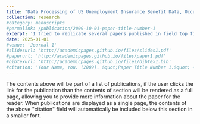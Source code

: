 ```yaml
---
title: "Data Processing of US Unemployment Insurance Benefit Data, Occupational Safety and Health Administration Data Initiative"
collection: research
#category: manuscripts
#permalink: /publication/2009-10-01-paper-title-number-1
excerpt: 'I tried to replicate several papers published in field top financial and economic journals and dig into the relationship between UI benefit generosity and workplace safety, but failed due to lack of clean data and good methods. Currently I have cleaned data about UI benefit from 2002-2011 for United States, and some important state-level socioeconomic data. If you are interested in this topic and have better idea, welcome to contract me at wuyudongecon@gmail.com'
date: 2025-01-01
#venue: 'Journal 1'
#slidesurl: 'http://academicpages.github.io/files/slides1.pdf'
#paperurl: 'http://academicpages.github.io/files/paper1.pdf'
#bibtexurl: 'http://academicpages.github.io/files/bibtex1.bib'
#citation: 'Your Name, You. (2009). &quot;Paper Title Number 1.&quot; <i>Journal 1</i>. 1(1).'
---
```

The contents above will be part of a list of publications, if the user clicks the link for the publication than the contents of section will be rendered as a full page, allowing you to provide more information about the paper for the reader. When publications are displayed as a single page, the contents of the above "citation" field will automatically be included below this section in a smaller font.

